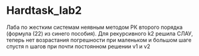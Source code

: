 # Hardtask_lab2
Лаба по жестким системам неявным методом РК второго порядка (формула (22) из синего пособия). Для рекурсивного k2 решила СЛАУ, 
теперь нет возрастания погрешности при маленьком и большом шаге спустя n шагов при почти постоянном решении v1 и v2
